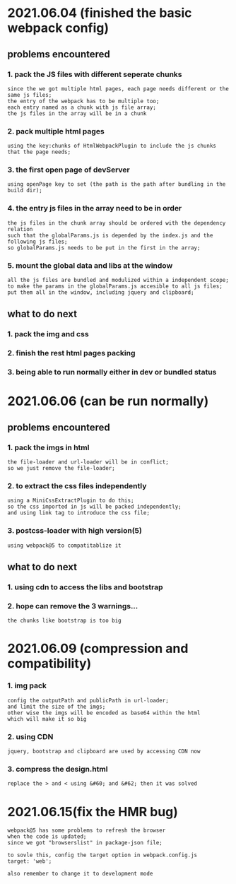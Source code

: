 # 2021.06.04 (finished the basic webpack config)

## problems encountered

### 1. pack the JS files with different seperate chunks

    since the we got multiple html pages, each page needs different or the same js files;
    the entry of the webpack has to be multiple too;
    each entry named as a chunk with js file array;
    the js files in the array will be in a chunk

### 2. pack multiple html pages

    using the key:chunks of HtmlWebpackPlugin to include the js chunks that the page needs;

### 3. the first open page of devServer

    using openPage key to set (the path is the path after bundling in the build dir);

### 4. the entry js files in the array need to be in order

    the js files in the chunk array should be ordered with the dependency relation
    such that the globalParams.js is depended by the index.js and the following js files;
    so globalParams.js needs to be put in the first in the array;

### 5. mount the global data and libs at the window

    all the js files are bundled and modulized within a independent scope;
    to make the params in the globalParams.js accesible to all js files;
    put them all in the window, including jquery and clipboard;

## what to do next

### 1. pack the img and css

### 2. finish the rest html pages packing

### 3. being able to run normally either in dev or bundled status

# 2021.06.06 (can be run normally)

## problems encountered

### 1. pack the imgs in html

    the file-loader and url-loader will be in conflict;
    so we just remove the file-loader;

### 2. to extract the css files independently

    using a MiniCssExtractPlugin to do this;
    so the css imported in js will be packed independently;
    and using link tag to introduce the css file;

### 3. postcss-loader with high version(5)

    using webpack@5 to compatitablize it

## what to do next

### 1. using cdn to access the libs and bootstrap

### 2. hope can remove the 3 warnings...

    the chunks like bootstrap is too big

# 2021.06.09 (compression and compatibility)

### 1. img pack

    config the outputPath and publicPath in url-loader;
    and limit the size of the imgs;
    other wise the imgs will be encoded as base64 within the html
    which will make it so big

### 2. using CDN

    jquery, bootstrap and clipboard are used by accessing CDN now

### 3. compress the design.html

    replace the > and < using &#60; and &#62; then it was solved

# 2021.06.15(fix the HMR bug)

    webpack@5 has some problems to refresh the browser
    when the code is updated; 
    since we got "browserslist" in package-json file;

    to sovle this, config the target option in webpack.config.js
    target: 'web';

    also remember to change it to development mode
